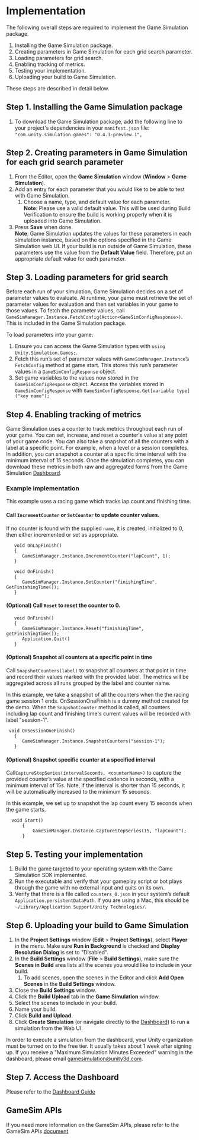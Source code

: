 # Implementation

The following overall steps are required to implement the Game Simulation package.

1. Installing the Game Simulation package.
2. Creating parameters in Game Simulation for each grid search parameter.
3. Loading parameters for grid search.
4. Enabling tracking of metrics.
5. Testing your implementation.
6. Uploading your build to Game Simulation.

These steps are described in detail below.

## Step 1. Installing the Game Simulation package
1. To download the Game Simulation package, add the following line to your project's dependencies in your `manifest.json` file:<br /> `"com.unity.simulation.games": "0.4.3-preview.1",`

## Step 2. Creating parameters in Game Simulation for each grid search parameter
1. From the Editor, open the **Game Simulation** window (**Window** > **Game Simulation**).
2. Add an entry for each parameter that you would like to be able to test with Game Simulation.
   1. Choose a name, type, and default value for each parameter.<br />**Note**: Please use a valid default value.  This will be used during Build Verification to ensure the build is working properly when it is uploaded into Game Simulation.
3. Press **Save** when done.<br />
**Note**: Game Simulation updates the values for these parameters in each simulation instance, based on the options specified in the Game Simulation web UI. If your build is run outside of Game Simulation, these parameters use the value from the **Default Value** field. Therefore, put an appropriate default value for each parameter.

## Step 3. Loading parameters for grid search
Before each run of your simulation, Game Simulation decides on a set of parameter values to evaluate. At runtime, your game must retrieve the set of parameter values for evaluation and then set variables in your game to those values. To fetch the parameter values, call `GameSimManager.Instance.FetchConfig(Action<GameSimConfigResponse>)`. This is included in the Game Simulation package. 

To load parameters into your game:
1. Ensure you can access the Game Simulation types with `using Unity.Simulation.Games;`.
2. Fetch this run’s set of parameter values with `GameSimManager.Instance`’s `FetchConfig` method at game start. This stores this run’s parameter values in a `GameSimConfigResponse` object.
3. Set game variables to the values now stored in the `GameSimConfigResponse` object. Access the variables stored in `GameSimConfigResponse` with
`GameSimConfigResponse.Get[variable type]("key name");`

## Step 4. Enabling tracking of metrics
Game Simulation uses a counter to track metrics throughout each run of your game. You can set, increase, and reset a counter's value at any point of your game code. 
You can also take a snapshot of all the counters with a label at a specific point. For example, when a level or a session completes. 
In addition, you can snapshot a counter at a specific time interval with the minimum interval of 15 seconds. 
Once the simulation completes, you can download these metrics in both raw and aggregated forms from the Game Simulation [Dashboard](https://gamesimulation.unity3d.com).


### Example implementation
This example uses a racing game which tracks lap count and finishing time.

#### Call `IncrementCounter` or `SetCounter` to update counter values. 

If no counter is found with the supplied `name`, it is created, initialized to 0, then either incremented or set as appropriate.
```
   void OnLapFinish()
   {        
      GameSimManager.Instance.IncrementCounter("lapCount", 1);
   }

   void OnFinish()
   {        
      GameSimManager.Instance.SetCounter("finishingTime", GetFinishingTime());
   }
```

#### (Optional) Call `Reset` to reset the counter to 0.
```
   void OnFinish()
   {        
      GameSimManager.Instance.Reset("finishingTime", getFinishingTime());
      Application.Quit()
   }
```

#### (Optional) Snapshot all counters at a specific point in time

Call `SnapshotCounters(label)` to snapshot all counters at that point in time and record their values marked with the provided label. 
The metrics will be aggregated across all runs grouped by the label and counter name.

In this example, we take a snapshot of all the counters when the the racing game session 1 ends. OnSessionOneFinish is a dummy method created for the demo. 
When the `SnapshotCounter` method is called, all counters including lap count and finishing time's current values will be recorded with label "session-1".
```
 void OnSessionOneFinish()
   {        
      GameSimManager.Instance.SnapshotCounters("session-1");
   }
``` 

#### (Optional) Snapshot specific counter at a specified interval

Call`CaptureStepSeries(intervalSeconds, <counterName>)` to capture the provided counter’s value at the specified cadence in seconds, with a minimum interval of 15s.
Note, if the interval is shorter than 15 seconds, it will be automatically increased to the minimum 15 seconds.

In this example, we set up to snapshot the lap count every 15 seconds when the game starts.
```
  void Start()
      {
          GameSimManager.Instance.CaptureStepSeries(15, "lapCount");
      }
```

## Step 5. Testing your implementation
1. Build the game targeted to your operating system with the Game Simulation SDK implemented.
2. Run the executable and verify that your gameplay script or bot plays through the game with no external input and quits on its own.
3. Verify that there is a file called `counters_0.json` in your system’s default `Application.persistentDataPath`. If you are using a Mac, this should be `~/Library/Application Support/Unity Technologies/`.

## Step 6. Uploading your build to Game Simulation
1. In the **Project Settings** window (**Edit** > **Project Settings**), select **Player** in the menu. Make sure **Run in Background** is checked and **Display Resolution Dialog** is set to "Disabled".
2. In the **Build Settings** window (**File** > **Build Settings**), make sure the **Scenes in Build** area lists all the scenes you would like to include in your build.
   1. To add scenes, open the scenes in the Editor and click **Add Open Scenes** in the **Build Settings** window.
3. Close the **Build Settings** window.
4. Click the **Build Upload** tab in the **Game Simulation** window.
5. Select the scenes to include in your build.
6. Name your build.
7. Click **Build and Upload**.
8. Click **Create Simulation** (or navigate directly to the [Dashboard](https://gamesimulation.unity3d.com)) to run a simulation from the Web UI. 

In order to execute a simulation from the dashboard, your Unity organization must be turned on to the free tier. It usually takes about 1 week after signing up.  If you receive a "Maximum Simulation Minutes Exceeded" warning in the dashboard, please email [gamesimulation@unity3d.com](mailto:gamesimulation@unity3d.com).

## Step 7. Access the Dashboard
Please refer to the [Dashboard Guide](https://unity-technologies.github.io/gamesimulation/Docs/dashboard.html)

## GameSim APIs
If you need more information on the GameSim APIs, please refer to the GameSim APIs [document](https://unity-technologies.github.io/gamesimulation/Docs/gamesim-apis.html)
